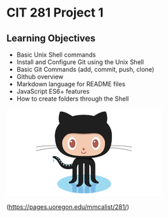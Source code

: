 # CIT 281 Project 1

## Learning Objectives

- Basic Unix Shell commands
- Install and Configure Git using the Unix Shell
- Basic Git Commands (add, commit, push, clone)
- Github overview
- Markdown language for README files
- JavaScript ES6+ features
- How to create folders through the Shell

![GitHub Logo](/images/github_octocat.png)


(https://pages.uoregon.edu/mmcalist/281/)
